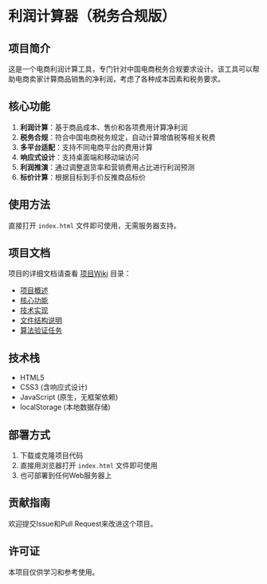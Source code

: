 # 利润计算器（税务合规版）

## 项目简介
这是一个电商利润计算工具，专门针对中国电商税务合规要求设计。该工具可以帮助电商卖家计算商品销售的净利润，考虑了各种成本因素和税务要求。

## 核心功能
1. **利润计算**：基于商品成本、售价和各项费用计算净利润
2. **税务合规**：符合中国电商税务规定，自动计算增值税等相关税费
3. **多平台适配**：支持不同电商平台的费用计算
4. **响应式设计**：支持桌面端和移动端访问
5. **利润推演**：通过调整退货率和营销费用占比进行利润预测
6. **标价计算**：根据目标到手价反推商品标价

## 使用方法
直接打开 `index.html` 文件即可使用，无需服务器支持。

## 项目文档
项目的详细文档请查看 [项目Wiki](.qoder/project_wiki/) 目录：

- [项目概述](.qoder/project_wiki/项目概述.md)
- [核心功能](.qoder/project_wiki/核心功能.md)
- [技术实现](.qoder/project_wiki/技术实现.md)
- [文件结构说明](.qoder/project_wiki/文件结构说明.md)
- [算法验证任务](.qoder/project_wiki/算法验证任务.md)

## 技术栈
- HTML5
- CSS3 (含响应式设计)
- JavaScript (原生，无框架依赖)
- localStorage (本地数据存储)

## 部署方式
1. 下载或克隆项目代码
2. 直接用浏览器打开 `index.html` 文件即可使用
3. 也可部署到任何Web服务器上

## 贡献指南
欢迎提交Issue和Pull Request来改进这个项目。

## 许可证
本项目仅供学习和参考使用。